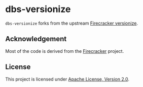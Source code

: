 # dbs-versionize

`dbs-versionize` forks from the upstream [Firecracker versionize](https://github.com/firecracker-microvm/versionize.git).

## Acknowledgement

Most of the code is derived from the [Firecracker](https://github.com/firecracker-microvm/firecracker) project.

## License

This project is licensed under [Apache License, Version 2.0](http://www.apache.org/licenses/LICENSE-2.0).
